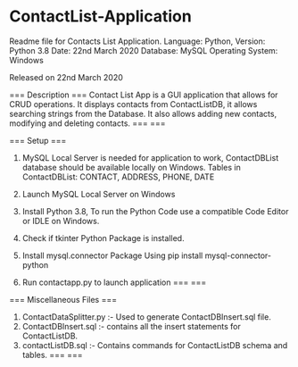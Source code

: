 # ContactList-Application

Readme file for Contacts List Application.
Language: Python, Version: Python 3.8
Date: 22nd March 2020
Database: MySQL
Operating System: Windows

Released on 22nd March 2020


=== Description ===
Contact List App is a GUI application that allows for CRUD operations.
It displays contacts from ContactListDB, it allows searching strings from the Database.
It also allows adding new contacts, modifying and deleting contacts.
===             === 




=== Setup ===
1) MySQL Local Server is needed for application to work, ContactDBList database should be available locally on Windows.
   Tables in ContactDBList: CONTACT, ADDRESS, PHONE, DATE

2) Launch MySQL Local Server on Windows

3) Install Python 3.8, To run the Python Code use a compatible Code Editor or IDLE on Windows.

4) Check if tkinter Python Package is installed.

5) Install mysql.connector Package
   Using pip install mysql-connector-python

6) Run contactapp.py to launch application
===       ===  




=== Miscellaneous Files ===
1) ContactDataSplitter.py :- Used to generate ContactDBInsert.sql file.
2) ContactDBInsert.sql :- contains all the insert statements for ContactListDB.
3) contactListDB.sql :- Contains commands for ContactListDB schema and tables.
===                     ===
